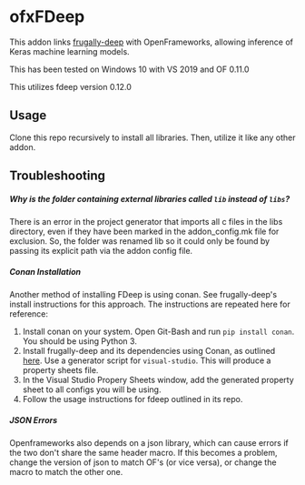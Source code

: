 # ofxFDeep

This addon links [frugally-deep](https://github.com/Dobiasd/frugally-deep) with OpenFrameworks, allowing inference of Keras machine learning models.

This has been tested on Windows 10 with VS 2019 and OF 0.11.0

This utilizes fdeep version 0.12.0

## Usage

Clone this repo recursively to install all libraries. Then, utilize it like any other addon.

## Troubleshooting

##### Why is the folder containing external libraries called `lib` instead of `libs`? 

There is an error in the project generator that imports all c files in the libs directory, even if they have been marked in the addon_config.mk file for exclusion. So, the folder was renamed lib so it could only be found by passing its explicit path via the addon config file.

##### Conan Installation

Another method of installing FDeep is using conan. See frugally-deep's install instructions for this approach. The instructions are repeated here for reference: 

1. Install conan on your system. Open Git-Bash and run `pip install conan`. You should be using Python 3.
2. Install frugally-deep and its dependencies using Conan, as outlined [here](https://github.com/Dobiasd/frugally-deep/blob/master/INSTALL.md#installation-using-conan-cc-package-manager). Use a generator script for `visual-studio`. This will produce a property sheets file.
3. In the Visual Studio Propery Sheets window, add the generated property sheet to all configs you will be using.
4. Follow the usage instructions for fdeep outlined in its repo. 

##### JSON Errors

Openframeworks also depends on a json library, which can cause errors if the two don't share the same header macro. If this becomes a problem, change the version of json to match OF's (or vice versa), or change the macro to match the other one.